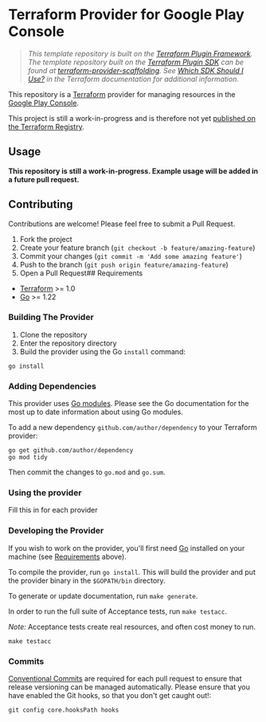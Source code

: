 # Terraform Provider for Google Play Console

> _This template repository is built on the [Terraform Plugin Framework](https://github.com/hashicorp/terraform-plugin-framework). The template repository built on the [Terraform Plugin SDK](https://github.com/hashicorp/terraform-plugin-sdk) can be found at [terraform-provider-scaffolding](https://github.com/hashicorp/terraform-provider-scaffolding). See [Which SDK Should I Use?](https://developer.hashicorp.com/terraform/plugin/framework-benefits) in the Terraform documentation for additional information._

This repository is a [Terraform](https://www.terraform.io) provider for managing resources in the [Google Play Console](https://developers.google.com/android-publisher/api-ref/rest).

This project is still a work-in-progress and is therefore not yet [published on the Terraform Registry](https://developer.hashicorp.com/terraform/registry/providers/publishing).

## Usage

**This repository is still a work-in-progress. Example usage will be added in a future pull request.**

## Contributing

Contributions are welcome! Please feel free to submit a Pull Request.

1. Fork the project
2. Create your feature branch (`git checkout -b feature/amazing-feature`)
3. Commit your changes (`git commit -m 'Add some amazing feature'`)
4. Push to the branch (`git push origin feature/amazing-feature`)
5. Open a Pull Request## Requirements

- [Terraform](https://developer.hashicorp.com/terraform/downloads) >= 1.0
- [Go](https://golang.org/doc/install) >= 1.22

### Building The Provider

1. Clone the repository
1. Enter the repository directory
1. Build the provider using the Go `install` command:

```shell
go install
```

### Adding Dependencies

This provider uses [Go modules](https://github.com/golang/go/wiki/Modules).
Please see the Go documentation for the most up to date information about using Go modules.

To add a new dependency `github.com/author/dependency` to your Terraform provider:

```shell
go get github.com/author/dependency
go mod tidy
```

Then commit the changes to `go.mod` and `go.sum`.

### Using the provider

Fill this in for each provider

### Developing the Provider

If you wish to work on the provider, you'll first need [Go](http://www.golang.org) installed on your machine (see [Requirements](#requirements) above).

To compile the provider, run `go install`. This will build the provider and put the provider binary in the `$GOPATH/bin` directory.

To generate or update documentation, run `make generate`.

In order to run the full suite of Acceptance tests, run `make testacc`.

*Note:* Acceptance tests create real resources, and often cost money to run.

```shell
make testacc
```

### Commits

[Conventional Commits](https://www.conventionalcommits.org/en/v1.0.0/) are required for each pull request to ensure that release versioning can be managed automatically.
Please ensure that you have enabled the Git hooks, so that you don't get caught out!:
```
git config core.hooksPath hooks
```